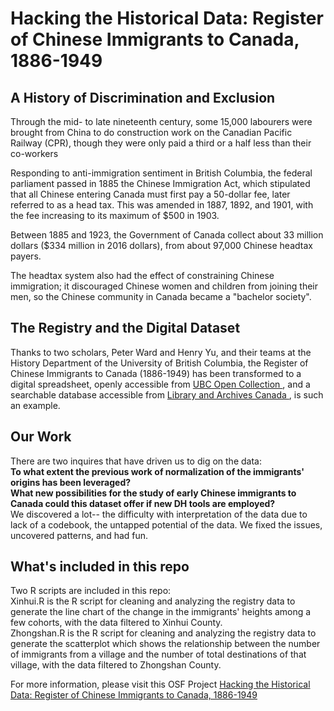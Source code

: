 # Hacking the Historical Data: Register of Chinese Immigrants to Canada, 1886-1949

## A History of Discrimination and Exclusion
Through the mid- to late nineteenth century, some 15,000 labourers were brought from China to do construction work on the Canadian Pacific Railway (CPR), though they were only paid a third or a half less than their co-workers

Responding to anti-immigration sentiment in British Columbia, the federal parliament passed in 1885 the Chinese Immigration Act, which stipulated that all Chinese entering Canada must first pay a 50-dollar fee, later referred to as a head tax. This was amended in 1887, 1892, and 1901, with the fee increasing to its maximum of $500 in 1903.

Between 1885 and 1923, the Government of Canada collect about 33 million dollars ($334 million in 2016 dollars), from about 97,000 Chinese headtax payers.

The headtax system also had the effect of constraining Chinese immigration; it discouraged Chinese women and children from joining their men, so the Chinese community in Canada became a "bachelor society".

## The Registry and the Digital Dataset
Thanks to two scholars, Peter Ward and Henry Yu, and their teams at the History Department of the University of British Columbia, the Register of Chinese Immigrants to Canada (1886-1949) has been transformed to a digital spreadsheet, openly accessible from <a href="https://open.library.ubc.ca/cIRcle/collections/facultyresearchandpublications/52383/items/1.0075988">UBC Open Collection </a>, and a searchable database accessible from <a href="http://www.collectionscanada.gc.ca/databases/chinese-immigrants/index-e.html"> Library and Archives Canada </a>, is such an example.

## Our Work 
There are two inquires that have driven us to dig on the data: <br /> 
**To what extent the previous work of normalization of the immigrants' origins has been leveraged? <br /> 
What new possibilities for the study of early Chinese immigrants to Canada could this dataset offer if new DH tools are employed? <br />** 
We discovered a lot-- the difficulty with interpretation of the data due to lack of a codebook, the untapped potential of the data. We fixed the issues, uncovered patterns, and had fun.

## What's included in this repo
Two R scripts are included in this repo:  <br /> 
Xinhui.R is the R script for cleaning and analyzing the registry data to generate the line chart of the change in the immigrants' heights among a few cohorts, with the data filtered to Xinhui County.  <br /> 
Zhongshan.R is the R script for cleaning and analyzing the registry data to generate the scatterplot which shows the relationship between the number of immigrants from a village and the number of total destinations of that village, with the data filtered to Zhongshan County.

For more information, please visit this OSF Project [Hacking the Historical Data: Register of Chinese Immigrants to Canada, 1886-1949](https://osf.io/9zr6f/)